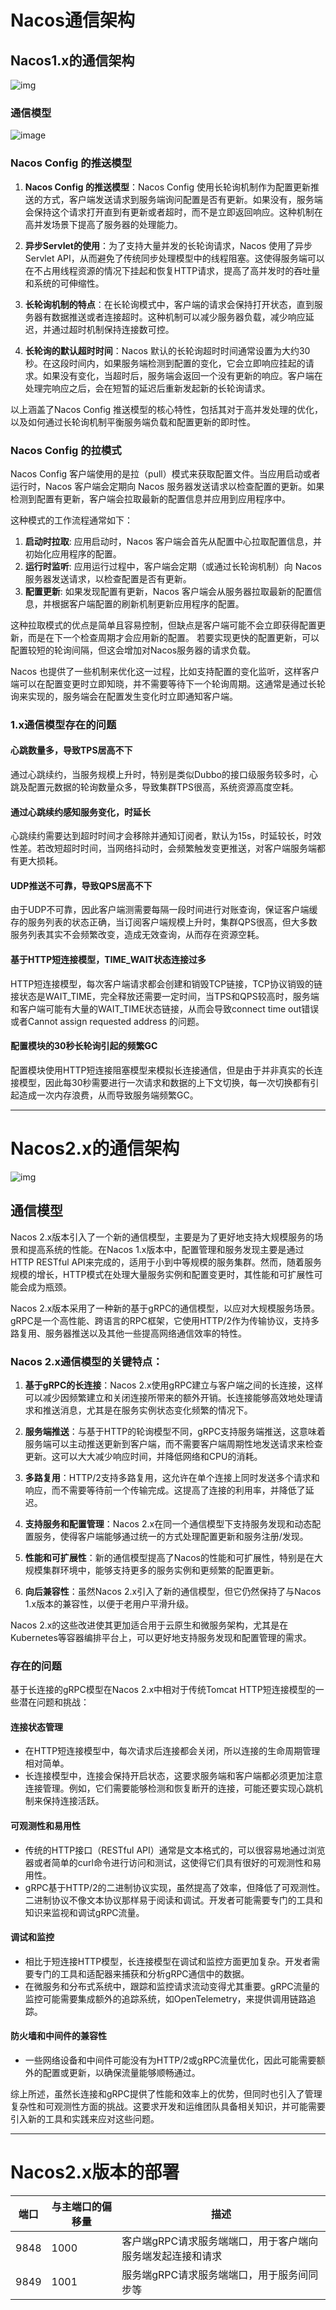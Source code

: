 # Nacos通信架构

## Nacos1.x的通信架构

![img](https://cdn.nlark.com/yuque/0/2022/png/22792614/1658677361289-62b4f2e0-f8dd-42e4-a71f-d4f9db92661b.png?x-oss-process=image%2Fresize%2Cw_954%2Climit_0)

### 通信模型

![image](https://github.com/huangjiahe/sundanwiki/assets/160099777/04b6d245-8b78-426e-a76a-683232ab74fd)


### Nacos Config 的推送模型

1. **Nacos Config 的推送模型**：Nacos Config 使用长轮询机制作为配置更新推送的方式，客户端发送请求到服务端询问配置是否有更新。如果没有，服务端会保持这个请求打开直到有更新或者超时，而不是立即返回响应。这种机制在高并发场景下提高了服务器的处理能力。

2. **异步Servlet的使用**：为了支持大量并发的长轮询请求，Nacos 使用了异步Servlet API，从而避免了传统同步处理模型中的线程阻塞。这使得服务端可以在不占用线程资源的情况下挂起和恢复HTTP请求，提高了高并发时的吞吐量和系统的可伸缩性。

3. **长轮询机制的特点**：在长轮询模式中，客户端的请求会保持打开状态，直到服务器有数据推送或者连接超时。这种机制可以减少服务器负载，减少响应延迟，并通过超时机制保持连接数可控。

4. **长轮询的默认超时时间**：Nacos 默认的长轮询超时时间通常设置为大约30秒。在这段时间内，如果服务端检测到配置的变化，它会立即响应挂起的请求。如果没有变化，当超时后，服务端会返回一个没有更新的响应。客户端在处理完响应之后，会在短暂的延迟后重新发起新的长轮询请求。

以上涵盖了Nacos Config 推送模型的核心特性，包括其对于高并发处理的优化，以及如何通过长轮询机制平衡服务端负载和配置更新的即时性。

### Nacos Config 的拉模式

Nacos Config 客户端使用的是拉（pull）模式来获取配置文件。当应用启动或者运行时，Nacos 客户端会定期向 Nacos 服务器发送请求以检查配置的更新。如果检测到配置有更新，客户端会拉取最新的配置信息并应用到应用程序中。

这种模式的工作流程通常如下：

1. **启动时拉取**: 应用启动时，Nacos 客户端会首先从配置中心拉取配置信息，并初始化应用程序的配置。
2. **运行时监听**: 应用运行过程中，客户端会定期（或通过长轮询机制）向 Nacos 服务器发送请求，以检查配置是否有更新。
3. **配置更新**: 如果发现配置有更新，Nacos 客户端会从服务器拉取最新的配置信息，并根据客户端配置的刷新机制更新应用程序的配置。

这种拉取模式的优点是简单且容易控制，但缺点是客户端可能不会立即获得配置更新，而是在下一个检查周期才会应用新的配置。 若要实现更快的配置更新，可以配置较短的轮询间隔，但这会增加对Nacos服务器的请求负载。

Nacos 也提供了一些机制来优化这一过程，比如支持配置的变化监听，这样客户端可以在配置变更时立即知晓，并不需要等待下一个轮询周期。这通常是通过长轮询来实现的，服务端会在配置发生变化时立即通知客户端。

### 1.x通信模型存在的问题

#### 心跳数量多，导致TPS居高不下

通过心跳续约，当服务规模上升时，特别是类似Dubbo的接口级服务较多时，心跳及配置元数据的轮询数量众多，导致集群TPS很高，系统资源高度空耗。

#### 通过心跳续约感知服务变化，时延长

心跳续约需要达到超时时间才会移除并通知订阅者，默认为15s，时延较长，时效性差。若改短超时时间，当网络抖动时，会频繁触发变更推送，对客户端服务端都有更大损耗。

#### UDP推送不可靠，导致QPS居高不下

由于UDP不可靠，因此客户端测需要每隔一段时间进行对账查询，保证客户端缓存的服务列表的状态正确，当订阅客户端规模上升时，集群QPS很高，但大多数服务列表其实不会频繁改变，造成无效查询，从而存在资源空耗。

#### 基于HTTP短连接模型，TIME_WAIT状态连接过多

HTTP短连接模型，每次客户端请求都会创建和销毁TCP链接，TCP协议销毁的链接状态是WAIT_TIME，完全释放还需要一定时间，当TPS和QPS较高时，服务端和客户端可能有大量的WAIT_TIME状态链接，从而会导致connect time out错误或者Cannot assign requested address 的问题。

#### 配置模块的30秒长轮询引起的频繁GC

配置模块使用HTTP短连接阻塞模型来模拟长连接通信，但是由于并非真实的长连接模型，因此每30秒需要进行一次请求和数据的上下文切换，每一次切换都有引起造成一次内存浪费，从而导致服务端频繁GC。

------

# Nacos2.x的通信架构

![img](https://cdn.nlark.com/yuque/0/2022/png/22792614/1658677362256-0951988e-8bb3-442f-a832-feff91005e7f.png)

## 通信模型

Nacos 2.x版本引入了一个新的通信模型，主要是为了更好地支持大规模服务的场景和提高系统的性能。在Nacos 1.x版本中，配置管理和服务发现主要是通过HTTP RESTful API来完成的，适用于小到中等规模的服务集群。然而，随着服务规模的增长，HTTP模式在处理大量服务实例和配置变更时，其性能和可扩展性可能会成为瓶颈。

Nacos 2.x版本采用了一种新的基于gRPC的通信模型，以应对大规模服务场景。gRPC是一个高性能、跨语言的RPC框架，它使用HTTP/2作为传输协议，支持多路复用、服务器推送以及其他一些提高网络通信效率的特性。

### Nacos 2.x通信模型的关键特点：

1. **基于gRPC的长连接**：Nacos 2.x使用gRPC建立与客户端之间的长连接，这样可以减少因频繁建立和关闭连接所带来的额外开销。长连接能够高效地处理请求和推送消息，尤其是在服务实例状态变化频繁的情况下。

2. **服务端推送**：与基于HTTP的轮询模型不同，gRPC支持服务端推送，这意味着服务端可以主动推送更新到客户端，而不需要客户端周期性地发送请求来检查更新。这可以大大减少响应时间，并降低网络和CPU的消耗。

3. **多路复用**：HTTP/2支持多路复用，这允许在单个连接上同时发送多个请求和响应，而不需要等待前一个传输完成。这提高了连接的利用率，并降低了延迟。

4. **支持服务和配置管理**：Nacos 2.x在同一个通信模型下支持服务发现和动态配置服务，使得客户端能够通过统一的方式处理配置更新和服务注册/发现。

5. **性能和可扩展性**：新的通信模型提高了Nacos的性能和可扩展性，特别是在大规模集群环境中，能够支持更多的服务实例和更频繁的配置更新。

6. **向后兼容性**：虽然Nacos 2.x引入了新的通信模型，但它仍然保持了与Nacos 1.x版本的兼容性，以便于老用户平滑升级。

Nacos 2.x的这些改进使其更加适合用于云原生和微服务架构，尤其是在Kubernetes等容器编排平台上，可以更好地支持服务发现和配置管理的需求。

### 存在的问题

基于长连接的gRPC模型在Nacos 2.x中相对于传统Tomcat HTTP短连接模型的一些潜在问题和挑战：

#### 连接状态管理

- 在HTTP短连接模型中，每次请求后连接都会关闭，所以连接的生命周期管理相对简单。
- 长连接模型中，连接会保持开启状态，这要求服务端和客户端都必须更加注意连接管理。例如，它们需要能够检测和恢复断开的连接，可能还要实现心跳机制来保持连接活跃。

#### **可观测性和易用性**

- 传统的HTTP接口（RESTful API）通常是文本格式的，可以很容易地通过浏览器或者简单的curl命令进行访问和测试，这使得它们具有很好的可观测性和易用性。
- gRPC基于HTTP/2的二进制协议实现，虽然提高了效率，但降低了可观测性。二进制协议不像文本协议那样易于阅读和调试。开发者可能需要专门的工具和知识来监视和调试gRPC流量。

#### **调试和监控**

- 相比于短连接HTTP模型，长连接模型在调试和监控方面更加复杂。开发者需要专门的工具和适配器来捕获和分析gRPC通信中的数据。
- 在微服务和分布式系统中，跟踪和监控请求流动变得尤其重要。gRPC流量的监控可能需要集成额外的追踪系统，如OpenTelemetry，来提供调用链路追踪。

#### **防火墙和中间件的兼容性**

- 一些网络设备和中间件可能没有为HTTP/2或gRPC流量优化，因此可能需要额外的配置或更新，以确保流量能够顺畅通过。

综上所述，虽然长连接和gRPC提供了性能和效率上的优势，但同时也引入了管理复杂性和可观测性方面的挑战。这要求开发和运维团队具备相关知识，并可能需要引入新的工具和实践来应对这些问题。

------

# Nacos2.x版本的部署

| 端口 | 与主端口的偏移量 | 描述                                                       |
| ---- | ---------------- | ---------------------------------------------------------- |
| 9848 | 1000             | 客户端gRPC请求服务端端口，用于客户端向服务端发起连接和请求 |
| 9849 | 1001             | 服务端gRPC请求服务端端口，用于服务间同步等                 |

